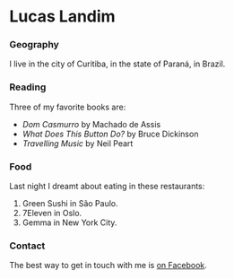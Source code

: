 # Lucas Landim

### Geography

I live in the city of Curitiba, in the state of Paraná, in Brazil.

### Reading

Three of my favorite books are:

- *Dom Casmurro* by Machado de Assis
- *What Does This Button Do?* by Bruce Dickinson
- *Travelling Music* by Neil Peart

### Food

Last night I dreamt about eating in these restaurants:

1. Green Sushi in São Paulo.
2. 7Eleven in Oslo.
3. Gemma in New York City.

### Contact

The best way to get in touch with me is [on Facebook](https://web.facebook.com/lucas.minerim).
